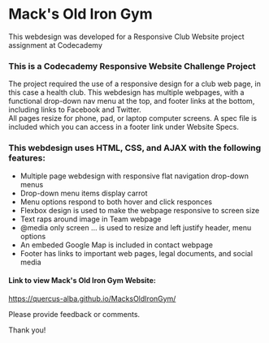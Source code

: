 # Mack's Old Iron Gym
This webdesign was developed for a Responsive Club Website project assignment at Codecademy

### This is a Codecademy Responsive Website Challenge Project
The project required the use of a responsive design for a club web page, in this case a 
health club.  This webdesign has multiple webpages, with a functional drop-down nav menu 
at the top, and footer links at the bottom, including links to Facebook and Twitter.  
All pages resize for phone, pad, or laptop computer screens. A spec file is included 
which you can access in a footer link under Website Specs.


### This webdesign uses HTML, CSS, and AJAX with the following features:
- Multiple page webdesign with responsive flat navigation drop-down menus
- Drop-down menu items display carrot
- Menu options respond to both hover and click responces
- Flexbox design is used to make the webpage responsive to screen size
- Text raps around image in Team webpage
- @media only screen ... is used to resize and left justify header, menu options
- An embeded Google Map is included in contact webpage
- Footer has links to important web pages, legal documents, and social media



#### Link to view Mack's Old Iron Gym Website: 
https://quercus-alba.github.io/MacksOldIronGym/


Please provide feedback or comments.

Thank you!

